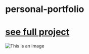 # personal-portfolio

# [see full project](https://augustocamati.github.io/netflix-clone/)
![This is an image](https://github.com/augustocamati/images-projetect/blob/main/_home_augusto_Documentos_GitHub_personal-portfolio_index.html.png?raw=true)
